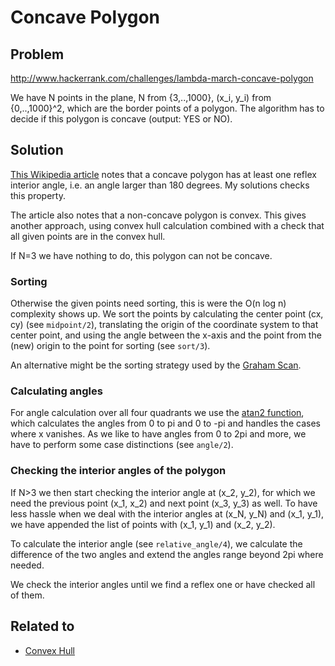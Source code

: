 # Concave Polygon

## Problem
http://www.hackerrank.com/challenges/lambda-march-concave-polygon

We have N points in the plane, N from {3,..,1000}, (x_i, y_i) from {0,..,1000}^2,
which are the border points of a polygon.
The algorithm has to decide if this polygon is concave (output: YES or NO).

## Solution
[This Wikipedia article](http://en.wikipedia.org/wiki/Concave_polygon) notes that 
a concave polygon has at least one reflex interior angle, i.e. an angle larger than 180 degrees. 
My solutions checks this property.

The article also notes that a non-concave polygon is convex. This gives another
approach, using convex hull calculation combined with a check that all given points are in the convex hull.

If N=3 we have nothing to do, this polygon can not be concave.

### Sorting
Otherwise the given points need sorting, this is were the O(n log n) complexity shows up.
We sort the points by calculating the center point (cx, cy) (see ``midpoint/2``), 
translating the origin of the coordinate system to that center point, and using the angle between
the x-axis and the point from the (new) origin to the point for sorting (see ``sort/3``).

An alternative might be the sorting strategy used by the
[Graham Scan](http://en.wikipedia.org/wiki/Graham_scan).

### Calculating angles
For angle calculation over all four quadrants we use the 
[atan2 function](http://en.wikipedia.org/wiki/Atan2), 
which calculates the angles from 0 to pi and 0 to -pi and handles
the cases where x vanishes. As we like to have angles from 0 to 2pi and more, we have to
perform some case distinctions (see ``angle/2``).

### Checking the interior angles of the polygon
If N>3 we then start checking the interior angle at (x_2, y_2), for which we need the previous 
point (x_1, x_2) and next point (x_3, y_3) as well. 
To have less hassle when we deal with the interior angles at (x_N, y_N) and (x_1, y_1), we have 
appended the list of points with (x_1, y_1) and (x_2, y_2).

To calculate the interior angle (see ``relative_angle/4``), we calculate the difference 
of the two angles and extend the angles range beyond 2pi where needed.

We check the interior angles until we find a reflex one or have checked all of them.

## Related to
* [Convex Hull](http://github.com/mvw/hackerrank/tree/master/Functional%20Programming/Recursion/Convex%20Hull)
